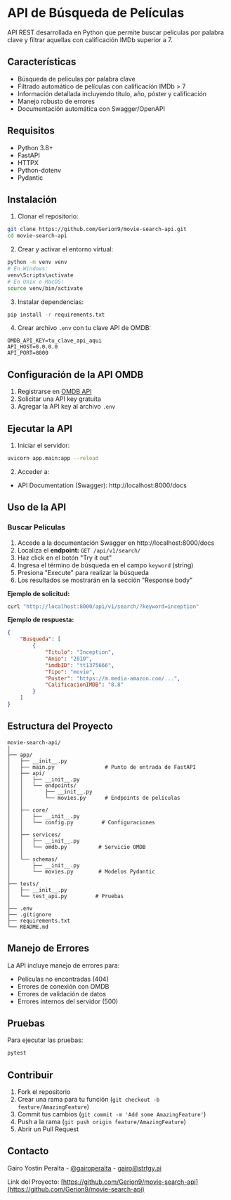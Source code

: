 # API de Búsqueda de Películas

API REST desarrollada en Python que permite buscar películas por palabra clave y filtrar aquellas con calificación IMDb superior a 7.

## Características

- Búsqueda de películas por palabra clave
- Filtrado automático de películas con calificación IMDb > 7
- Información detallada incluyendo título, año, póster y calificación
- Manejo robusto de errores
- Documentación automática con Swagger/OpenAPI

## Requisitos

- Python 3.8+
- FastAPI
- HTTPX
- Python-dotenv
- Pydantic

## Instalación

1. Clonar el repositorio:
```bash
git clone https://github.com/Gerion9/movie-search-api.git
cd movie-search-api
```

2. Crear y activar el entorno virtual:
```bash
python -m venv venv
# En Windows:
venv\Scripts\activate
# En Unix o MacOS:
source venv/bin/activate
```

3. Instalar dependencias:
```bash
pip install -r requirements.txt
```

4. Crear archivo `.env` con tu clave API de OMDB:
```env
OMDB_API_KEY=tu_clave_api_aqui
API_HOST=0.0.0.0
API_PORT=8000
```

## Configuración de la API OMDB

1. Registrarse en [OMDB API](http://www.omdbapi.com/apikey.aspx)
2. Solicitar una API key gratuita
3. Agregar la API key al archivo `.env`

## Ejecutar la API

1. Iniciar el servidor:
```bash
uvicorn app.main:app --reload
```

2. Acceder a:
- API Documentation (Swagger): http://localhost:8000/docs


## Uso de la API

### Buscar Películas
1. Accede a la documentación Swagger en http://localhost:8000/docs
2. Localiza el **endpoint:** `GET /api/v1/search/`
3. Haz click en el botón "Try it out"
4. Ingresa el término de búsqueda en el campo `keyword` (string)
5. Presiona "Execute" para realizar la búsqueda
6. Los resultados se mostrarán en la sección "Response body"

**Ejemplo de solicitud:**
```bash
curl "http://localhost:8000/api/v1/search/?keyword=inception"
```

**Ejemplo de respuesta:**
```json
{
    "Busqueda": [
        {
            "Titulo": "Inception",
            "Anio": "2010",
            "imdbID": "tt1375666",
            "Tipo": "movie",
            "Poster": "https://m.media-amazon.com/...",
            "CalificacionIMDB": "8.8"
        }
    ]
}
```

## Estructura del Proyecto

```
movie-search-api/
│
├── app/
│   ├── __init__.py
│   ├── main.py                # Punto de entrada de FastAPI
│   ├── api/
│   │   ├── __init__.py
│   │   └── endpoints/
│   │       ├── __init__.py
│   │       └── movies.py      # Endpoints de películas
│   │
│   ├── core/
│   │   ├── __init__.py
│   │   └── config.py         # Configuraciones
│   │
│   ├── services/
│   │   ├── __init__.py
│   │   └── omdb.py          # Servicio OMDB
│   │
│   └── schemas/
│       ├── __init__.py
│       └── movies.py        # Modelos Pydantic
│
├── tests/
│   ├── __init__.py
│   └── test_api.py         # Pruebas
│
├── .env
├── .gitignore
├── requirements.txt
└── README.md
```

## Manejo de Errores

La API incluye manejo de errores para:
- Películas no encontradas (404)
- Errores de conexión con OMDB
- Errores de validación de datos
- Errores internos del servidor (500)

## Pruebas

Para ejecutar las pruebas:
```bash
pytest
```

## Contribuir

1. Fork el repositorio
2. Crear una rama para tu función (`git checkout -b feature/AmazingFeature`)
3. Commit tus cambios (`git commit -m 'Add some AmazingFeature'`)
4. Push a la rama (`git push origin feature/AmazingFeature`)
5. Abrir un Pull Request


## Contacto

Gairo Yostin Peralta - [@gairoperalta](https://www.linkedin.com/in/gairoperalta/) - gairo@strtgy.ai

Link del Proyecto: [https://github.com/Gerion9/movie-search-api](https://github.com/Gerion9/movie-search-api)
